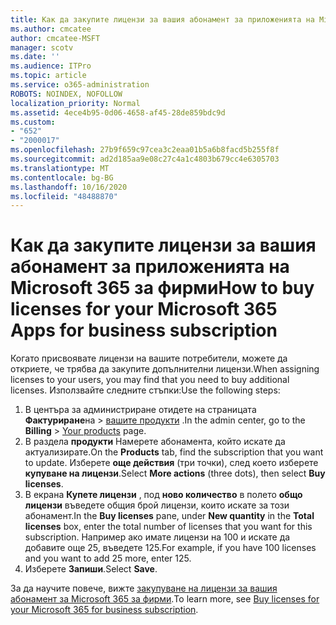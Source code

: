 ```yaml
---
title: Как да закупите лицензи за вашия абонамент за приложенията на Microsoft 365 за фирми
ms.author: cmcatee
author: cmcatee-MSFT
manager: scotv
ms.date: ''
ms.audience: ITPro
ms.topic: article
ms.service: o365-administration
ROBOTS: NOINDEX, NOFOLLOW
localization_priority: Normal
ms.assetid: 4ece4b95-0d06-4658-af45-28de859bdc9d
ms.custom:
- "652"
- "2000017"
ms.openlocfilehash: 27b9f659c97cea3c2eaa01b5a6b8facd5b255f8f
ms.sourcegitcommit: ad2d185aa9e08c27c4a1c4803b679cc4e6305703
ms.translationtype: MT
ms.contentlocale: bg-BG
ms.lasthandoff: 10/16/2020
ms.locfileid: "48488870"
---
```

# <a name="how-to-buy-licenses-for-your-microsoft-365-apps-for-business-subscription"></a><span data-ttu-id="4e0cf-102">Как да закупите лицензи за вашия абонамент за приложенията на Microsoft 365 за фирми</span><span class="sxs-lookup"><span data-stu-id="4e0cf-102">How to buy licenses for your Microsoft 365 Apps for business subscription</span></span>

<span data-ttu-id="4e0cf-103">Когато присвоявате лицензи на вашите потребители, можете да откриете, че трябва да закупите допълнителни лицензи.</span><span class="sxs-lookup"><span data-stu-id="4e0cf-103">When assigning licenses to your users, you may find that you need to buy additional licenses.</span></span> <span data-ttu-id="4e0cf-104">Използвайте следните стъпки:</span><span class="sxs-lookup"><span data-stu-id="4e0cf-104">Use the following steps:</span></span>
  
1. <span data-ttu-id="4e0cf-105">В центъра за администриране отидете на страницата **Фактуриране**на  >  [вашите продукти](https://go.microsoft.com/fwlink/p/?linkid=842054) .</span><span class="sxs-lookup"><span data-stu-id="4e0cf-105">In the admin center, go to the **Billing** > [Your products](https://go.microsoft.com/fwlink/p/?linkid=842054) page.</span></span>
2. <span data-ttu-id="4e0cf-106">В раздела **продукти** Намерете абонамента, който искате да актуализирате.</span><span class="sxs-lookup"><span data-stu-id="4e0cf-106">On the **Products** tab, find the subscription that you want to update.</span></span> <span data-ttu-id="4e0cf-107">Изберете **още действия** (три точки), след което изберете **купуване на лицензи**.</span><span class="sxs-lookup"><span data-stu-id="4e0cf-107">Select **More actions** (three dots), then select **Buy licenses**.</span></span>
3. <span data-ttu-id="4e0cf-108">В екрана **Купете лицензи** , под **ново количество** в полето **общо лицензи** въведете общия брой лицензи, които искате за този абонамент.</span><span class="sxs-lookup"><span data-stu-id="4e0cf-108">In the **Buy licenses** pane, under **New quantity** in the **Total licenses** box, enter the total number of licenses that you want for this subscription.</span></span> <span data-ttu-id="4e0cf-109">Например ако имате лицензи на 100 и искате да добавите още 25, въведете 125.</span><span class="sxs-lookup"><span data-stu-id="4e0cf-109">For example, if you have 100 licenses and you want to add 25 more, enter 125.</span></span>
4. <span data-ttu-id="4e0cf-110">Изберете **Запиши**.</span><span class="sxs-lookup"><span data-stu-id="4e0cf-110">Select **Save**.</span></span>

<span data-ttu-id="4e0cf-111">За да научите повече, вижте [закупуване на лицензи за вашия абонамент за Microsoft 365 за фирми](https://docs.microsoft.com/microsoft-365/commerce/licenses/buy-licenses).</span><span class="sxs-lookup"><span data-stu-id="4e0cf-111">To learn more, see [Buy licenses for your Microsoft 365 for business subscription](https://docs.microsoft.com/microsoft-365/commerce/licenses/buy-licenses).</span></span>
